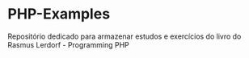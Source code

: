 # PHP-Examples
Repositório dedicado para armazenar estudos e exercícios do livro do Rasmus Lerdorf - Programming PHP
